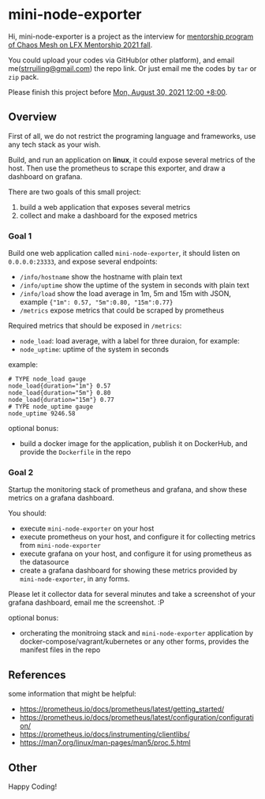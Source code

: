 # mini-node-exporter

Hi, mini-node-exporter is a project as the interview for [mentorship program of Chaos Mesh on LFX Mentorship 2021 fall](https://mentorship.lfx.linuxfoundation.org/project/8db683b0-0273-4a83-9ed9-4c33ee2cfcf0).

You could upload your codes via GitHub(or other platform), and email me(strruiling@gmail.com) the repo link. Or just email me the codes by `tar` or `zip` pack.

Please finish this project before [Mon, August 30, 2021 12:00 +8:00](https://time.is/compare/1200_30_Aug_2021_in_Shanghai).

## Overview

First of all, we do not restrict the programing language and frameworks, use any tech stack as your wish.

Build, and run an application on **linux**, it could expose several metrics of the host. Then use the prometheus to scrape this exporter, and draw a dashboard on grafana.

There are two goals of this small project:

1. build a web application that exposes several metrics 
1. collect and make a dashboard for the exposed metrics

### Goal 1

Build one web application called `mini-node-exporter`, it should listen on `0.0.0.0:23333`, and expose several endpoints:

- `/info/hostname` show the hostname with plain text
- `/info/uptime` show the uptime of the system in seconds with plain text
- `/info/load` show the load average in 1m, 5m and 15m with JSON, example `{"1m": 0.57, "5m":0.80, "15m":0.77}`
- `/metrics` expose metrics that could be scraped by prometheus

Required metrics that should be exposed in `/metrics`:

- `node_load`: load average, with a label for three duraion, for example:
- `node_uptime`: uptime of the system in seconds

example:

```
# TYPE node_load gauge
node_load{duration="1m"} 0.57
node_load{duration="5m"} 0.80
node_load{duration="15m"} 0.77
# TYPE node_uptime gauge
node_uptime 9246.58
```

optional bonus:

- build a docker image for the application, publish it on DockerHub, and provide the `Dockerfile` in the repo

### Goal 2

Startup the monitoring stack of prometheus and grafana, and show these metrics on a grafana dashboard.

You should:

- execute `mini-node-exporter` on your host
- execute prometheus on your host, and configure it for collecting metrics from `mini-node-exporter`
- execute grafana on your host, and configure it for using prometheus as the datasource
- create a grafana dashboard for showing these metrics provided by `mini-node-exporter`, in any forms.

Please let it collector data for several minutes and take a screenshot of your grafana dashboard, email me the screenshot. :P

optional bonus:

- orcherating the monitroing stack and `mini-node-exporter` application by docker-compose/vagrant/kubernetes or any other forms, provides the manifest files in the repo

## References

some information that might be helpful:

- https://prometheus.io/docs/prometheus/latest/getting_started/
- https://prometheus.io/docs/prometheus/latest/configuration/configuration/
- https://prometheus.io/docs/instrumenting/clientlibs/
- https://man7.org/linux/man-pages/man5/proc.5.html

## Other

Happy Coding!
